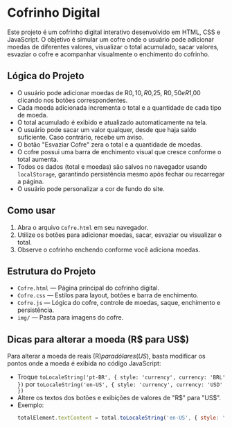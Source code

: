 # Cofrinho Digital

Este projeto é um cofrinho digital interativo desenvolvido em HTML, CSS e JavaScript. O objetivo é simular um cofre onde o usuário pode adicionar moedas de diferentes valores, visualizar o total acumulado, sacar valores, esvaziar o cofre e acompanhar visualmente o enchimento do cofrinho.

## Lógica do Projeto

- O usuário pode adicionar moedas de R$0,10, R$0,25, R$0,50 e R$1,00 clicando nos botões correspondentes.
- Cada moeda adicionada incrementa o total e a quantidade de cada tipo de moeda.
- O total acumulado é exibido e atualizado automaticamente na tela.
- O usuário pode sacar um valor qualquer, desde que haja saldo suficiente. Caso contrário, recebe um aviso.
- O botão "Esvaziar Cofre" zera o total e a quantidade de moedas.
- O cofre possui uma barra de enchimento visual que cresce conforme o total aumenta.
- Todos os dados (total e moedas) são salvos no navegador usando `localStorage`, garantindo persistência mesmo após fechar ou recarregar a página.
- O usuário pode personalizar a cor de fundo do site.

## Como usar

1. Abra o arquivo `Cofre.html` em seu navegador.
2. Utilize os botões para adicionar moedas, sacar, esvaziar ou visualizar o total.
3. Observe o cofrinho enchendo conforme você adiciona moedas.

## Estrutura do Projeto

- `Cofre.html` — Página principal do cofrinho digital.
- `Cofre.css` — Estilos para layout, botões e barra de enchimento.
- `Cofre.js` — Lógica do cofre, controle de moedas, saque, enchimento e persistência.
- `img/` — Pasta para imagens do cofre.

## Dicas para alterar a moeda (R$ para US$)

Para alterar a moeda de reais (R$) para dólares (US$), basta modificar os pontos onde a moeda é exibida no código JavaScript:

- Troque `toLocaleString('pt-BR', { style: 'currency', currency: 'BRL' })` por `toLocaleString('en-US', { style: 'currency', currency: 'USD' })`
- Altere os textos dos botões e exibições de valores de "R$" para "US$".
- Exemplo:
  ```javascript
  totalElement.textContent = total.toLocaleString('en-US', { style: 'currency', currency: 'USD' });